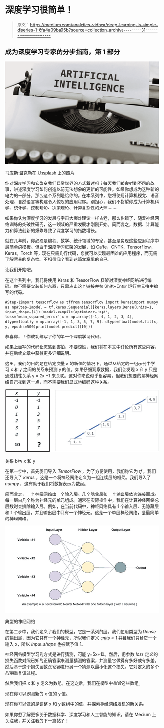 # 深度学习很简单！

> 原文：<https://medium.com/analytics-vidhya/deep-learning-is-simple-dlseries-1-6fa4a09ba95b?source=collection_archive---------31----------------------->

## 成为深度学习专家的分步指南，第 1 部分

![](img/b57b0db3a4ac65d080e38c18b96d69c0.png)

马库斯·温克勒在 [Unsplash](https://unsplash.com?utm_source=medium&utm_medium=referral) 上的照片

你对深度学习和它改变我们日常世界的方式着迷吗？每天我们都会听到不同的故事，讲述深度学习如何创造以前无法想象的更新的可能性。如果你想成为这种新的电力的一部分，那么这个系列是给你的。在本系列中，您将使用计算机视觉、语音处理、自然语言等构建令人惊叹的应用程序。别担心，我们不指望你成为计算机科学、统计学、控制理论、决策理论、计算复杂性的大师……..

如果你认为深度学习的发展与宇宙大爆炸理论一样古老，那么你错了，随着神经网络训练的突破性研究，这一领域的严重发展才刚刚开始。简而言之，数据、计算能力和算法创新的爆炸导致了深度学习的指数增长。

就在几年前，你必须是编程、数学、统计领域的专家，甚至是实现这些应用程序中最简单的模板。但由于深度学习框架的发展，如 Caffe，CNTK，TensorFlow，Keras，Torch 等，现在只需几行代码，您就可以实现最困难的应用程序，而无需了解背景的复杂性。不相信我？看到这篇文章里的自己。

让我们开始吧。

在这个系列中，我们将使用 Keras 和 TensorFlow 框架对深度神经网络进行编码。你不需要安装任何东西，只需点击这个[链接](https://colab.research.google.com/drive/1NsiZXRWjWDaIWjCEJoxXtfa-0lhGSWS_#scrollTo=9wjcjQQvY8kN)并按 Shift+Enter 运行单元格中编写的代码。

```
#Step-1import tensorflow as tffrom tensorflow import kerasimport numpy as np#Step-2model = tf.keras.Sequential([keras.layers.Dense(units=1, input_shape=[1])])model.compile(optimizer='sgd', loss='mean_squared_error')x = np.array([-1, 0, 1, 2, 3, 4], dtype=float)y = np.array([-1, 1, 3, 5, 7, 9], dtype=float)model.fit(x, y, epochs=500)print(model.predict([10]))
```

恭喜你。！你成功编写了你的第一个深度学习代码。

如果上面写的代码让您感到害怕，不要惊慌，我们将在本文中讨论所有这些内容，并在后续文章中获得更多详细说明。

这里，我们的目的是在给定变量 x 的新值的情况下，通过从给定的一组示例中学习 x 和 y 之间的关系来预测 y 的值。如果仔细观察数据，我们会发现 x 和 y 只是通过线性关系 y = 2x +1 来关联。这对你来说似乎很容易，但我们想要的是神经网络自己找到这一点，而不需要我们显式地编码这种关系。

![](img/562ed889d0bd03bdc549ed3c8b165ecb.png)

关系 b/w x 和 y

在第一步中，首先我们导入 *TensorFlow* ，为了方便使用，我们称它为 *tf* 。我们还导入了 *keras* ，这是一个将神经网络定义为一组连续层的框架。我们导入了 *numpy* ，这有助于我们将数据表示为数组。

简而言之，一个神经网络由一个输入层、几个隐含层和一个输出层依次连接而成。每一层由几个称为神经元的单元组成。通常在实际操作中，我们在计算神经网络总层数时会排除输入层。例如，在当前代码中，神经网络具有 1 个输入层、无隐藏层和 1 个输出层，并且输出层中只有一个神经元。这是一个单层神经网络，是最简单的神经网络。

![](img/89e7a7a6664e81098d2f361a058b9925.png)

典型的神经网络

在第二步中，我们定义了我们的模型，它是一系列的层。我们使用类型为 *Dense* 的输出层，因为它只有一个神经元，所以我们定义 *units = 1* 并且我们只给它一个输入 x，所以 *input_shape* 也被赋予值 1。

神经网络模型学习的方式是进行猜测，可能 y=5x+10。然后，用参数 *loss* 定义的损失函数对照已知的正确答案来测量猜测的答案，并测量它做得有多好或有多差。然后基于这个损失函数*优化器*进行另一个猜测以最小化这个损失。它对定义的多个*时期*重复该过程。

然后我们把 x 和 y 定义为数组。在这之后，我们在模型中*拟合*这些数组。

现在你可以*预测*新的 x 值的 y 值。

现在你可以做的是调整 x 和 y 数组中的值，并探索神经网络发现的新关系。

如果你想了解更多关于数据科学、深度学习和人工智能的知识，请在 Medium 上关注我，并关注我的下一篇帖子！